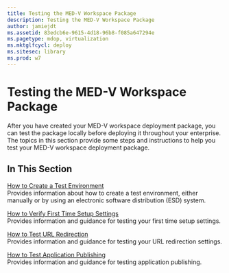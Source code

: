 ```yaml
---
title: Testing the MED-V Workspace Package
description: Testing the MED-V Workspace Package
author: jamiejdt
ms.assetid: 83edcb6e-9615-4d18-96b8-f085a647294e
ms.pagetype: mdop, virtualization
ms.mktglfcycl: deploy
ms.sitesec: library
ms.prod: w7
---
```



# Testing the MED-V Workspace Package


After you have created your MED-V workspace deployment package, you can test the package locally before deploying it throughout your enterprise. The topics in this section provide some steps and instructions to help you test your MED-V workspace deployment package.

## In This Section


<a href="" id="how-to-create-a-test-environment"></a>[How to Create a Test Environment](how-to-create-a-test-environment.md)  
Provides information about how to create a test environment, either manually or by using an electronic software distribution (ESD) system.

<a href="" id="how-to-verify-first-time-setup-settings"></a>[How to Verify First Time Setup Settings](how-to-verify-first-time-setup-settings.md)  
Provides information and guidance for testing your first time setup settings.

<a href="" id="how-to-test-url-redirection"></a>[How to Test URL Redirection](how-to-test-url-redirection.md)  
Provides information and guidance for testing your URL redirection settings.

<a href="" id="how-to-test-application-publishing"></a>[How to Test Application Publishing](how-to-test-application-publishing.md)  
Provides information and guidance for testing application publishing.

 

 





